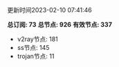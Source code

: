 更新时间2023-02-10 07:41:46

**总订阅: 73**
**总节点: 926**
**有效节点: 337**
- v2ray节点: 181
- ss节点: 145
- trojan节点: 11
